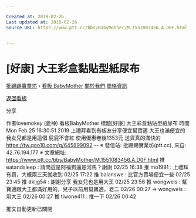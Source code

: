 ```yaml
---

Created at: 2019-02-26
Last updated at: 2019-02-26
Source URL: https://www.ptt.cc/bbs/BabyMother/M.1551083456.A.D0F.html


---
```


# [好康] 大王彩盒黏貼型紙尿布


[批踢踢實業坊](https://www.ptt.cc/bbs/) › [看板 BabyMother](https://www.ptt.cc/bbs/BabyMother/index.html) [關於我們](https://www.ptt.cc/about.html) [聯絡資訊](https://www.ptt.cc/contact.html)

[返回看板](https://www.ptt.cc/bbs/BabyMother/index.html)

分享

作者lovemokey (愛神)
看板BabyMother
標題\[好康\] 大王彩盒黏貼型紙尿布
時間Mon Feb 25 16:30:51 2019
上禮拜看到有板友分享便宜幫寶適 大王也滿便宜的 我女兒都是用這個 屁屁不會紅 使用優惠卷後1353元 送貨真的滿快的 <https://tw.qoo10.com/g/645899092> -- ※ 發信站: 批踢踢實業坊(ptt.cc), 來自: 42.76.194.177 ※ 文章網址: <https://www.ptt.cc/bbs/BabyMother/M.1551083456.A.D0F.html>
推 eatandsleep : 請問這是阿福狗還是河馬？謝謝 02/25 16:38
推 mo1991 : 上禮拜有買，大概兩三天就收到 02/25 17:22
推 balanswe : 比官方賣場便宜一些 02/25 23:45
推 dkljg54 : 謝謝分享 我女兒也是用大王 02/25 23:56
推 wongweis : 幫寶適跟大王都滿好用的，兒子以前用幫寶適，老二 02/26 00:27
→ wongweis : 用大王 02/26 00:27
推 tiwone411 : 推一下 02/26 00:42

推文自動更新已關閉

